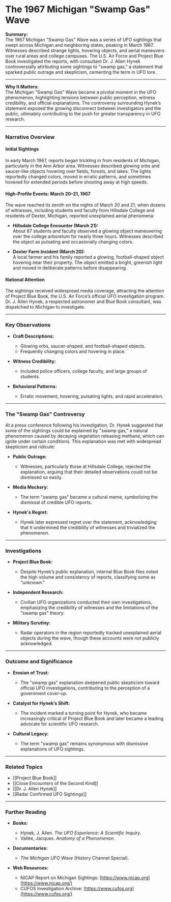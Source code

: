 # The 1967 Michigan "Swamp Gas" Wave

**Summary:**  
The 1967 Michigan "Swamp Gas" Wave was a series of UFO sightings that swept across Michigan and neighboring states, peaking in March 1967. Witnesses described strange lights, hovering objects, and aerial maneuvers over rural areas and college campuses. The U.S. Air Force and Project Blue Book investigated the reports, with consultant Dr. J. Allen Hynek controversially attributing some sightings to "swamp gas," a statement that sparked public outrage and skepticism, cementing the term in UFO lore.

---

**Why It Matters:**  
The Michigan "Swamp Gas" Wave became a pivotal moment in the UFO phenomenon, highlighting tensions between public perception, witness credibility, and official explanations. The controversy surrounding Hynek’s statement exposed the growing disconnect between investigators and the public, ultimately contributing to the push for greater transparency in UFO research.

---

### **Narrative Overview**

#### **Initial Sightings**

In early March 1967, reports began trickling in from residents of Michigan, particularly in the Ann Arbor area. Witnesses described glowing orbs and saucer-like objects hovering over fields, forests, and lakes. The lights reportedly changed colors, moved in erratic patterns, and sometimes hovered for extended periods before shooting away at high speeds.

#### **High-Profile Events: March 20–21, 1967**

The wave reached its zenith on the nights of March 20 and 21, when dozens of witnesses, including students and faculty from Hillsdale College and residents of Dexter, Michigan, reported unexplained aerial phenomena:

- **Hillsdale College Encounter (March 21):**  
    About 87 students and faculty observed a glowing object maneuvering over the college arboretum for nearly three hours. Witnesses described the object as pulsating and occasionally changing colors.
    
- **Dexter Farm Incident (March 20):**  
    A local farmer and his family reported a glowing, football-shaped object hovering near their property. The object emitted a bright, greenish light and moved in deliberate patterns before disappearing.
    

#### **National Attention**

The sightings received widespread media coverage, attracting the attention of Project Blue Book, the U.S. Air Force’s official UFO investigation program. Dr. J. Allen Hynek, a respected astronomer and Blue Book consultant, was dispatched to Michigan to investigate.

---

### **Key Observations**

- **Craft Descriptions:**
    
    - Glowing orbs, saucer-shaped, and football-shaped objects.
    - Frequently changing colors and hovering in place.
- **Witness Credibility:**
    
    - Included police officers, college faculty, and large groups of students.
- **Behavioral Patterns:**
    
    - Erratic movement, hovering, pulsating lights, and rapid acceleration.

---

### **The "Swamp Gas" Controversy**

At a press conference following his investigation, Dr. Hynek suggested that some of the sightings could be explained by "swamp gas," a natural phenomenon caused by decaying vegetation releasing methane, which can ignite under certain conditions. This explanation was met with widespread skepticism and ridicule:

- **Public Outrage:**
    
    - Witnesses, particularly those at Hillsdale College, rejected the explanation, arguing that their detailed observations could not be dismissed so easily.
- **Media Mockery:**
    
    - The term "swamp gas" became a cultural meme, symbolizing the dismissal of credible UFO reports.
- **Hynek's Regret:**
    
    - Hynek later expressed regret over the statement, acknowledging that it undermined the credibility of witnesses and trivialized the phenomenon.

---

### **Investigations**

- **Project Blue Book:**
    
    - Despite Hynek’s public explanation, internal Blue Book files noted the high volume and consistency of reports, classifying some as "unknown."
- **Independent Research:**
    
    - Civilian UFO organizations conducted their own investigations, emphasizing the credibility of witnesses and the limitations of the "swamp gas" theory.
- **Military Scrutiny:**
    
    - Radar operators in the region reportedly tracked unexplained aerial objects during the wave, though these accounts were not publicly acknowledged.

---

### **Outcome and Significance**

- **Erosion of Trust:**
    
    - The "swamp gas" explanation deepened public skepticism toward official UFO investigations, contributing to the perception of a government cover-up.
- **Catalyst for Hynek’s Shift:**
    
    - The incident marked a turning point for Hynek, who became increasingly critical of Project Blue Book and later became a leading advocate for scientific UFO research.
- **Cultural Legacy:**
    
    - The term "swamp gas" remains synonymous with dismissive explanations of UFO sightings.

---

### **Related Topics**

- [[Project Blue Book]]
- [[Close Encounters of the Second Kind]]
- [[Dr. J. Allen Hynek]]
- [[Radar Confirmed UFO Sightings]]

---

### **Further Reading**

- **Books:**
    
    - Hynek, J. Allen. _The UFO Experience: A Scientific Inquiry._
    - Vallée, Jacques. _Anatomy of a Phenomenon._
- **Documentaries:**
    
    - _The Michigan UFO Wave_ (History Channel Special).
- **Web Resources:**
    
    - NICAP Report on Michigan Sightings: [https://www.nicap.org](https://www.nicap.org/)
    - CUFOS Investigation Archive: [https://www.cufos.org](https://www.cufos.org/)

